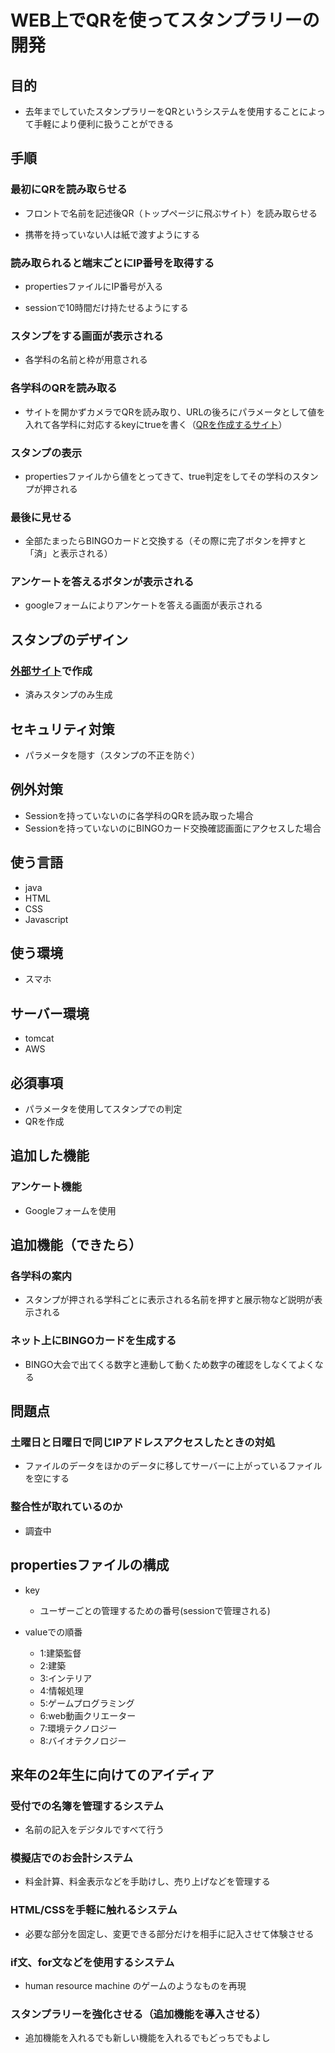 # WEB上でQRを使ってスタンプラリーの開発

## 目的
* 去年までしていたスタンプラリーをQRというシステムを使用することによって手軽により便利に扱うことができる

## 手順

### 最初にQRを読み取らせる

* フロントで名前を記述後QR（トップページに飛ぶサイト）を読み取らせる

* 携帯を持っていない人は紙で渡すようにする



### 読み取られると端末ごとにIP番号を取得する

* propertiesファイルにIP番号が入る

* sessionで10時間だけ持たせるようにする




### スタンプをする画面が表示される

* 各学科の名前と枠が用意される



### 各学科のQRを読み取る

* サイトを開かずカメラでQRを読み取り、URLの後ろにパラメータとして値を入れて各学科に対応するkeyにtrueを書く（[QRを作成するサイト](https://tool-taro.com/qr_code_encode/)）


### スタンプの表示

* propertiesファイルから値をとってきて、true判定をしてその学科のスタンプが押される



### 最後に見せる

* 全部たまったらBINGOカードと交換する（その際に完了ボタンを押すと「済」と表示される）

### アンケートを答えるボタンが表示される
* googleフォームによりアンケートを答える画面が表示される


## スタンプのデザイン　
### [外部サイト](http://generator.tubudeco.com/g1256/)で作成
* 済みスタンプのみ生成

## セキュリティ対策

* パラメータを隠す（スタンプの不正を防ぐ）

## 例外対策

* Sessionを持っていないのに各学科のQRを読み取った場合
* Sessionを持っていないのにBINGOカード交換確認画面にアクセスした場合

## 使う言語
* java
* HTML
* CSS
* Javascript

## 使う環境
* スマホ

## サーバー環境
* tomcat
* AWS

## 必須事項
* パラメータを使用してスタンプでの判定
* QRを作成

## 追加した機能
### アンケート機能
* Googleフォームを使用


## 追加機能（できたら）

### 各学科の案内
* スタンプが押される学科ごとに表示される名前を押すと展示物など説明が表示される

### ネット上にBINGOカードを生成する
* BINGO大会で出てくる数字と連動して動くため数字の確認をしなくてよくなる

## 問題点
### 土曜日と日曜日で同じIPアドレスアクセスしたときの対処
* ファイルのデータをほかのデータに移してサーバーに上がっているファイルを空にする
### 整合性が取れているのか
* 調査中

## propertiesファイルの構成

* key
  * ユーザーごとの管理するための番号(sessionで管理される)

* valueでの順番
  * 1:建築監督
  * 2:建築
  * 3:インテリア
  * 4:情報処理
  * 5:ゲームプログラミング
  * 6:web動画クリエーター
  * 7:環境テクノロジー
  * 8:バイオテクノロジー

## 来年の2年生に向けてのアイディア
### 受付での名簿を管理するシステム
* 名前の記入をデジタルですべて行う
### 模擬店でのお会計システム
* 料金計算、料金表示などを手助けし、売り上げなどを管理する
### HTML/CSSを手軽に触れるシステム
* 必要な部分を固定し、変更できる部分だけを相手に記入させて体験させる
### if文、for文などを使用するシステム
* human resource machine のゲームのようなものを再現
### スタンプラリーを強化させる（追加機能を導入させる）
* 追加機能を入れるでも新しい機能を入れるでもどっちでもよし